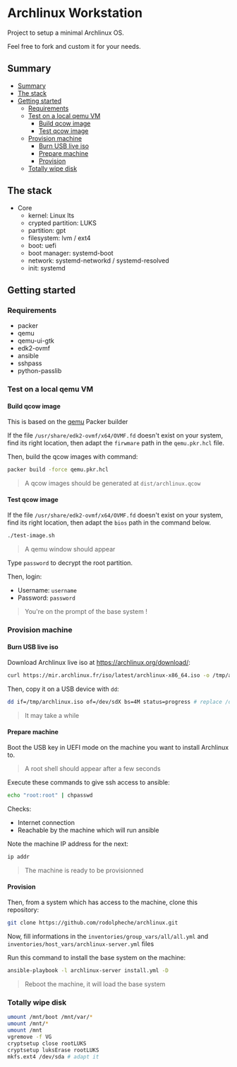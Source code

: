 # Archlinux Workstation

Project to setup a minimal Archlinux OS.

Feel free to fork and custom it for your needs.

## Summary

<!-- TOC -->

- [Summary](#summary)
- [The stack](#the-stack)
- [Getting started](#getting-started)
    - [Requirements](#requirements)
    - [Test on a local qemu VM](#test-on-a-local-qemu-vm)
        - [Build qcow image](#build-qcow-image)
        - [Test qcow image](#test-qcow-image)
    - [Provision machine](#provision-machine)
        - [Burn USB live iso](#burn-usb-live-iso)
        - [Prepare machine](#prepare-machine)
        - [Provision](#provision)
    - [Totally wipe disk](#totally-wipe-disk)

<!-- /TOC -->

## The stack

- Core
  - kernel: Linux lts
  - crypted partition: LUKS
  - partition: gpt
  - filesystem: lvm / ext4
  - boot: uefi
  - boot manager: systemd-boot
  - network: systemd-networkd / systemd-resolved
  - init: systemd

## Getting started

### Requirements

- packer
- qemu
- qemu-ui-gtk
- edk2-ovmf
- ansible
- sshpass
- python-passlib

### Test on a local qemu VM

#### Build qcow image

This is based on the [qemu](https://www.packer.io/plugins/builders/qemu) Packer builder

If the file `/usr/share/edk2-ovmf/x64/OVMF.fd` doesn't exist on your system, find its right location, then adapt the `firwmare` path in the `qemu.pkr.hcl` file.

Then, build the qcow images with command:

```bash
packer build -force qemu.pkr.hcl
```

> A qcow images should be generated at `dist/archlinux.qcow`

#### Test qcow image

If the file `/usr/share/edk2-ovmf/x64/OVMF.fd` doesn't exist on your system, find its right location, then adapt the `bios` path in the command below.

```bash
./test-image.sh
```

> A qemu window should appear

Type `password` to decrypt the root partition.

Then, login:
- Username: `username`
- Password: `password`

> You're on the prompt of the base system !

### Provision machine

#### Burn USB live iso

Download Archlinux live iso at https://archlinux.org/download/:

```bash
curl https://mir.archlinux.fr/iso/latest/archlinux-x86_64.iso -o /tmp/archlinux.iso
```

Then, copy it on a USB device with `dd`:

```bash
dd if=/tmp/archlinux.iso of=/dev/sdX bs=4M status=progress # replace /dev/sdX with your USB device
```

> It may take a while

#### Prepare machine

Boot the USB key in UEFI mode on the machine you want to install Archlinux to.

> A root shell should appear after a few seconds

Execute these commands to give ssh access to ansible:

```bash
echo "root:root" | chpasswd
```

Checks:
- Internet connection
- Reachable by the machine which will run ansible

Note the machine IP address for the next:
```bash
ip addr
```

> The machine is ready to be provisionned

#### Provision

Then, from a system which has access to the machine, clone this repository:

```bash
git clone https://github.com/rodolpheche/archlinux.git
```

Now, fill informations in the `inventories/group_vars/all/all.yml` and `inventories/host_vars/archlinux-server.yml` files

Run this command to install the base system on the machine:

```bash
ansible-playbook -l archlinux-server install.yml -D
```

> Reboot the machine, it will load the base system

### Totally wipe disk

```bash
umount /mnt/boot /mnt/var/*
umount /mnt/*
umount /mnt
vgremove -f VG
cryptsetup close rootLUKS
cryptsetup luksErase rootLUKS
mkfs.ext4 /dev/sda # adapt it
```

